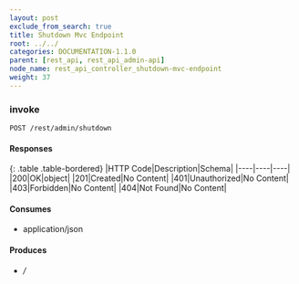 ```yaml
---
layout: post
exclude_from_search: true
title: Shutdown Mvc Endpoint
root: ../../
categories: DOCUMENTATION-1.1.0
parent: [rest_api, rest_api_admin-api]
node_name: rest_api_controller_shutdown-mvc-endpoint
weight: 37
---
```


### invoke
```
POST /rest/admin/shutdown
```

#### Responses

{: .table .table-bordered}
|HTTP Code|Description|Schema|
|----|----|----|
|200|OK|object|
|201|Created|No Content|
|401|Unauthorized|No Content|
|403|Forbidden|No Content|
|404|Not Found|No Content|


#### Consumes

* application/json

#### Produces

* */*

